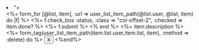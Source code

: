 
<li class="<%"completed" if item.complete?%>">
  <div class="item-text">
    <div class="row">
    <!-- checkbox, submit -->
    <%= form_for [@list, item], :url => user_list_item_path(@list.user, @list, item) do |f| %>
      <%= f.check_box :status, :class => "col-offset-2", :checked => item.done? %>
       <%= f.submit %>
    <% end %>
<!-- description -->
  <label class="col"><%= item.description %></label>
      <!-- "/users/1/lists/1/items/2" -->
    <%= form_tag(user_list_item_path(item.list.user,item.list, item), :method => :delete) do %>
      <button type="submit" class="col-destroy">X</button>
    <%end%>
  </div>
  </div>
</li>
